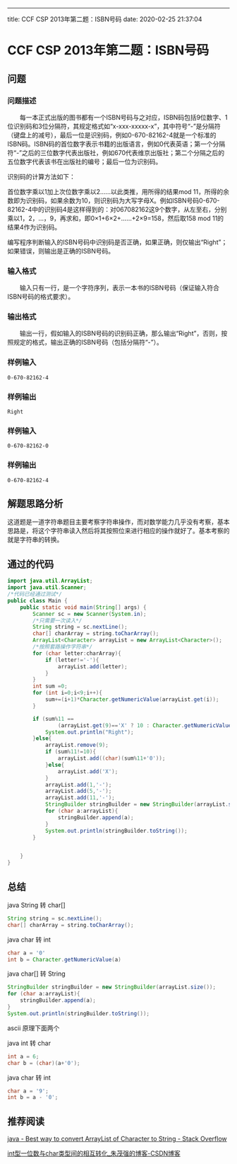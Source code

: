 ---
title: CCF CSP 2013年第二题：ISBN号码
date: 2020-02-25 21:37:04


# CCF CSP 2013年第二题：ISBN号码

## 问题

### 问题描述
　　每一本正式出版的图书都有一个ISBN号码与之对应，ISBN码包括9位数字、1位识别码和3位分隔符，其规定格式如“x-xxx-xxxxx-x”，其中符号“-”是分隔符（键盘上的减号），最后一位是识别码，例如0-670-82162-4就是一个标准的ISBN码。ISBN码的首位数字表示书籍的出版语言，例如0代表英语；第一个分隔符“-”之后的三位数字代表出版社，例如670代表维京出版社；第二个分隔之后的五位数字代表该书在出版社的编号；最后一位为识别码。
　　
    
识别码的计算方法如下：

首位数字乘以1加上次位数字乘以2……以此类推，用所得的结果mod 11，所得的余数即为识别码，如果余数为10，则识别码为大写字母X。例如ISBN号码0-670-82162-4中的识别码4是这样得到的：对067082162这9个数字，从左至右，分别乘以1，2，…，9，再求和，即0×1+6×2+……+2×9=158，然后取158 mod 11的结果4作为识别码。

编写程序判断输入的ISBN号码中识别码是否正确，如果正确，则仅输出“Right”；如果错误，则输出是正确的ISBN号码。

### 输入格式

　　输入只有一行，是一个字符序列，表示一本书的ISBN号码（保证输入符合ISBN号码的格式要求）。

### 输出格式

　　输出一行，假如输入的ISBN号码的识别码正确，那么输出“Right”，否则，按照规定的格式，输出正确的ISBN号码（包括分隔符“-”）。

### 样例输入

```text
0-670-82162-4
```
### 样例输出
```text
Right
```
### 样例输入
```text
0-670-82162-0
```
### 样例输出
```text
0-670-82162-4
```

## 解题思路分析

这道题是一道字符串题目主要考察字符串操作，而对数学能力几乎没有考察，基本思路是，将这个字符串读入然后将其按照位来进行相应的操作就好了。基本考察的就是字符串的转换。

## 通过的代码

```java
import java.util.ArrayList;
import java.util.Scanner;
/*代码已经通过测试*/
public class Main {
    public static void main(String[] args) {
        Scanner sc = new Scanner(System.in);
        /*只需要一次读入*/
        String string = sc.nextLine();
        char[] charArray = string.toCharArray();
        ArrayList<Character> arrayList = new ArrayList<Character>();
        /*按照套路操作字符串*/
        for (char letter:charArray){
            if (letter!='-'){
                arrayList.add(letter);
            }
        }
        int sum =0;
        for (int i=0;i<9;i++){
            sum+=(i+1)*Character.getNumericValue(arrayList.get(i));
        }

        if (sum%11 ==
                (arrayList.get(9)=='X' ? 10 : Character.getNumericValue(arrayList.get(9)))){
            System.out.println("Right");
        }else{
            arrayList.remove(9);
            if (sum%11!=10){
                arrayList.add((char)(sum%11+'0'));
            }else{
                arrayList.add('X');
            }
            arrayList.add(1,'-');
            arrayList.add(5,'-');
            arrayList.add(11,'-');
            StringBuilder stringBuilder = new StringBuilder(arrayList.size());
            for (char a:arrayList){
                stringBuilder.append(a);
            }
            System.out.println(stringBuilder.toString());
        }


    }
}

```



## 总结

java String 转 char[]

```java
String string = sc.nextLine();
char[] charArray = string.toCharArray();
```
java char 转 int

```java
char a = '0'
int b = Character.getNumericValue(a)
```
java char[] 转 String
```java
StringBuilder stringBuilder = new StringBuilder(arrayList.size());
for (char a:arrayList){
    stringBuilder.append(a);
}
System.out.println(stringBuilder.toString());
```
ascii 原理下面两个

java int 转 char
```java
int a = 6;
char b = (char)(a+'0');
```

java char 转 int
```java
char a = '9';
int b = a - '0';
```

## 推荐阅读

[java - Best way to convert ArrayList of Character to String - Stack Overflow](https://stackoverflow.com/questions/8838688/best-way-to-convert-arraylist-of-character-to-string)


[int型一位数与char类型间的相互转化_朱茂强的博客-CSDN博客](https://blog.csdn.net/qq_35422999/article/details/103308701?depth_1-utm_source=distribute.pc_relevant.none-task&utm_source=distribute.pc_relevant.none-task)
